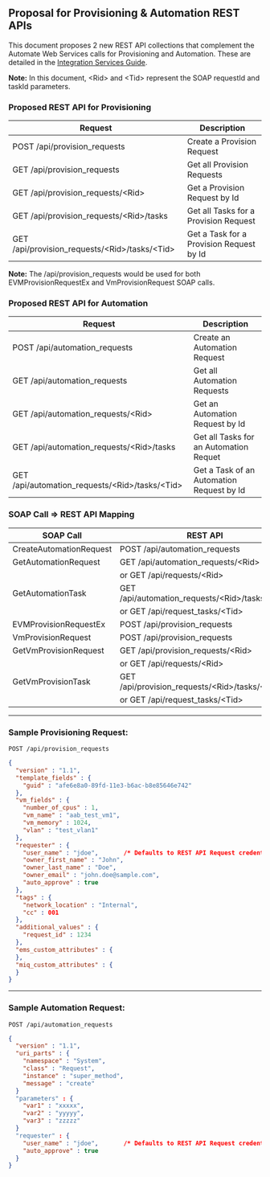 ## Proposal for Provisioning & Automation REST APIs

This document proposes 2 new REST API collections that complement the Automate Web Services
calls for Provisioning and Automation. These are detailed in the [Integration Services Guide](https://access.redhat.com/documentation/en-US/CloudForms/3.0/html/Management_Engine_5.2_Integration_Services/chap-Automate_Web_Services.html).

**Note:** In this document, \<Rid\> and \<Tid\> represent the SOAP requestId and taskId parameters.

### Proposed REST API for Provisioning

|Request|Description|
|-------|-----------|
|POST /api/provision_requests                        |Create a Provision Request                |
|GET  /api/provision_requests                        |Get all Provision Requests                |
|GET  /api/provision_requests/\<Rid\>                |Get a Provision Request by Id             |
|GET  /api/provision_requests/\<Rid\>/tasks          |Get all Tasks for a Provision Request     |
|GET  /api/provision_requests/\<Rid\>/tasks/\<Tid\>  |Get a Task for a Provision Request by Id  |

**Note:** The /api/provision_requests would be used for both EVMProvisionRequestEx and VmProvisionRequest
SOAP calls.

### Proposed REST API for Automation

|Request|Description|
|-------|-----------|
|POST /api/automation_requests                       |Create an Automation Request              |
|GET  /api/automation_requests                       |Get all Automation Requests               |
|GET  /api/automation_requests/\<Rid\>               |Get an Automation Request by Id           |
|GET  /api/automation_requests/\<Rid\>/tasks         |Get all Tasks for an Automation Requet    |
|GET  /api/automation_requests/\<Rid\>/tasks/\<Tid\> |Get a Task of an Automation Request by Id |


### SOAP Call => REST API Mapping

|SOAP Call  |REST API  |
|-----------|----------|
|CreateAutomationRequest |POST /api/automation_requests                       |
|GetAutomationRequest    |GET  /api/automation_requests/\<Rid\>               |
|                        |or GET  /api/requests/\<Rid\>                       |
|GetAutomationTask       |GET  /api/automation_requests/\<Rid\>/tasks/\<Tid\> |
|                        |or GET  /api/request_tasks/\<Tid\>                  |
|EVMProvisionRequestEx   |POST /api/provision_requests                        |
|VmProvisionRequest      |POST /api/provision_requests                        |
|GetVmProvisionRequest   |GET  /api/provision_requests/\<Rid\>                |
|                        |or GET  /api/requests/\<Rid\>                       |
|GetVmProvisionTask      |GET  /api/provision_requests/\<Rid\>/tasks/\<Tid\>  |
|                        |or GET  /api/request_tasks/\<Tid\>                  |


---
### Sample Provisioning Request:

```http
POST /api/provision_requests
```

```json
{
  "version" : "1.1",
  "template_fields" : {
    "guid" : "afe6e8a0-89fd-11e3-b6ac-b8e85646e742"
  },
  "vm_fields" : {
    "number_of_cpus" : 1,
    "vm_name" : "aab_test_vm1",
    "vm_memory" : 1024,
    "vlan" : "test_vlan1"
  },
  "requester" : {
    "user_name" : "jdoe",       /* Defaults to REST API Request credentials */
    "owner_first_name" : "John",
    "owner_last_name" : "Doe",
    "owner_email" : "john.doe@sample.com",
    "auto_approve" : true
  },
  "tags" : {
    "network_location" : "Internal",
    "cc" : 001
  },
  "additional_values" : {
    "request_id" : 1234
  },
  "ems_custom_attributes" : {
  },
  "miq_custom_attributes" : {
  }
} 
```

---
### Sample Automation Request:

```http
POST /api/automation_requests
```

```json
{
  "version" : "1.1",
  "uri_parts" : {
    "namespace" : "System",
    "class" : "Request",
    "instance" : "super_method",
    "message" : "create"
  }
  "parameters" : {
    "var1" : "xxxxx",
    "var2" : "yyyyy",
    "var3" : "zzzzz"
  }
  "requester" : {
    "user_name" : "jdoe",       /* Defaults to REST API Request credentials */
    "auto_approve" : true
  }
}
```

